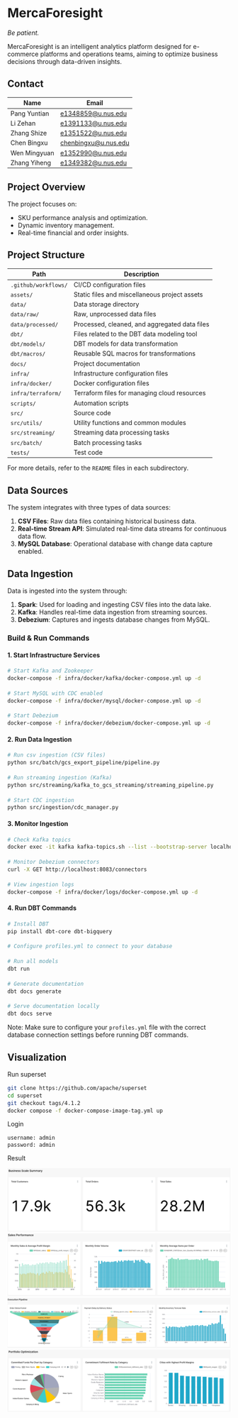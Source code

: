 # MercaForesight

*Be patient.*

MercaForesight is an intelligent analytics platform designed for e-commerce platforms and operations teams, aiming to optimize business decisions through data-driven insights.

## Contact

| Name          | Email                |
| ------------- | -------------------- |
| Pang Yuntian | e1348859@u.nus.edu   |
| Li Zehan     | e1391133@u.nus.edu   |
| Zhang Shize  | e1351522@u.nus.edu   |
| Chen Bingxu  | chenbingxu@u.nus.edu |
| Wen Mingyuan | e1352990@u.nus.edu   |
| Zhang Yiheng | e1349382@u.nus.edu   |

## Project Overview
The project focuses on:
- SKU performance analysis and optimization.
- Dynamic inventory management.
- Real-time financial and order insights.

## Project Structure

| Path                       | Description                                      |
|----------------------------|--------------------------------------------------|
| `.github/workflows/`       | CI/CD configuration files                        |
| `assets/`                  | Static files and miscellaneous project assets    |
| `data/`                    | Data storage directory                           |
| `data/raw/`                | Raw, unprocessed data files                      |
| `data/processed/`          | Processed, cleaned, and aggregated data files    |
| `dbt/`                     | Files related to the DBT data modeling tool      |
| `dbt/models/`              | DBT models for data transformation               |
| `dbt/macros/`              | Reusable SQL macros for transformations          |
| `docs/`                    | Project documentation                            |
| `infra/`                   | Infrastructure configuration files               |
| `infra/docker/`            | Docker configuration files                       |
| `infra/terraform/`         | Terraform files for managing cloud resources     |
| `scripts/`                 | Automation scripts                               |
| `src/`                     | Source code                                      |
| `src/utils/`               | Utility functions and common modules             |
| `src/streaming/`           | Streaming data processing tasks                  |
| `src/batch/`               | Batch processing tasks                           |
| `tests/`                   | Test code                                        |

For more details, refer to the `README` files in each subdirectory.

## Data Sources

The system integrates with three types of data sources:

1. **CSV Files**: Raw data files containing historical business data.
2. **Real-time Stream API**: Simulated real-time data streams for continuous data flow.
3. **MySQL Database**: Operational database with change data capture enabled.

## Data Ingestion

Data is ingested into the system through:

1. **Spark**: Used for loading and ingesting CSV files into the data lake.
2. **Kafka**: Handles real-time data ingestion from streaming sources.
3. **Debezium**: Captures and ingests database changes from MySQL.

### Build & Run Commands

#### 1. Start Infrastructure Services
```bash
# Start Kafka and Zookeeper
docker-compose -f infra/docker/kafka/docker-compose.yml up -d

# Start MySQL with CDC enabled
docker-compose -f infra/docker/mysql/docker-compose.yml up -d

# Start Debezium
docker-compose -f infra/docker/debezium/docker-compose.yml up -d
```

#### 2. Run Data Ingestion
```bash
# Run csv ingestion (CSV files)
python src/batch/gcs_export_pipeline/pipeline.py

# Run streaming ingestion (Kafka)
python src/streaming/kafka_to_gcs_streaming/streaming_pipeline.py

# Start CDC ingestion
python src/ingestion/cdc_manager.py
```

#### 3. Monitor Ingestion
```bash
# Check Kafka topics
docker exec -it kafka kafka-topics.sh --list --bootstrap-server localhost:9092

# Monitor Debezium connectors
curl -X GET http://localhost:8083/connectors

# View ingestion logs
docker-compose -f infra/docker/logs/docker-compose.yml up -d
```

#### 4. Run DBT Commands
```bash
# Install DBT
pip install dbt-core dbt-bigquery

# Configure profiles.yml to connect to your database

# Run all models
dbt run

# Generate documentation
dbt docs generate

# Serve documentation locally
dbt docs serve
```

Note: Make sure to configure your `profiles.yml` file with the correct database connection settings before running DBT commands.

## Visualization

Run superset

```bash
git clone https://github.com/apache/superset
cd superset
git checkout tags/4.1.2
docker compose -f docker-compose-image-tag.yml up
```

Login

```
username: admin
password: admin
```

Result

![business-scale-summary](assets/business-scale-summary.png)
![sales-performance](assets/sales-performance.png)
![execution-pipeline](assets/execution-pipeline.png)
![portfolio-optimization](assets/portfolio-optimization.png)
